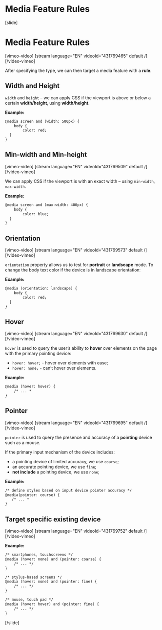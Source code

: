 # Media Feature Rules

[slide]
# Media Feature Rules

[vimeo-video]
[stream language="EN" videoId="431769465" default /]
[/video-vimeo]

After specifying the type, we can then target a media feature with a **rule**.

## Width and Height

`width` and `height` – we can apply CSS if the viewport is above or below a certain **width/height**, using **width/height**.

**Example:**
```html
@media screen and (width: 500px) {
    body {
        color: red;
  }
}
```

## Min-width and Min-height

[vimeo-video]
[stream language="EN" videoId="431769509" default /]
[/video-vimeo]

We can apply CSS if the viewport is with an exact width – using `min-width`, `max-width`.

**Example:**
```html
@media screen and (max-width: 400px) {
    body {
        color: blue;
  }
}
```

## Orientation

[vimeo-video]
[stream language="EN" videoId="431769573" default /]
[/video-vimeo]

`orientation` property allows us to test for **portrait** or **landscape** mode.
To change the body text color if the device is in landscape orientation:

**Example:**
```html
@media (orientation: landscape) {
    body {
        color: red;
  }
}
```

## Hover

[vimeo-video]
[stream language="EN" videoId="431769630" default /]
[/video-vimeo]

`hover` is used to query the user’s ability to **hover** over elements on the page with the primary pointing device:

* `hover: hover;` - hover over elements with ease;
* `hover: none;` - can’t hover over elements.

**Example:**
```html
@media (hover: hover) {
    /* ... *
}
```

## Pointer

[vimeo-video]
[stream language="EN" videoId="431769695" default /]
[/video-vimeo]

`pointer` is used to query the presence and accuracy of a **pointing** device such as a mouse.

If the primary input mechanism of the device includes:
* a pointing device of limited accuracy, we use `coarse`;
* an accurate pointing device, we use `fine`;
* **not include** a pointing device, we use `none`;

**Example:**
```html
/* define styles based on input device pointer accuracy */
@media(pointer: course) {
   /* ... *
}
```

## Target specific existing device

[vimeo-video]
[stream language="EN" videoId="431769752" default /]
[/video-vimeo]

**Example:**
```html
/* smartphones, touchscreens */
@media (hover: none) and (pointer: coarse) {
    /* ... */
}

/* stylus-based screens */
@media (hover: none) and (pointer: fine) {
    /* ... */
}

/* mouse, touch pad */
@media (hover: hover) and (pointer: fine) {
    /* ... */
}
```

[/slide]
